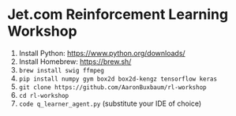 # Jet.com Reinforcement Learning Workshop

1. Install Python: https://www.python.org/downloads/
2. Install Homebrew: https://brew.sh/
3. `brew install swig ffmpeg`
4. `pip install numpy gym box2d box2d-kengz tensorflow keras`
5. `git clone https://github.com/AaronBuxbaum/rl-workshop`
6. `cd rl-workshop`
7. `code q_learner_agent.py` (substitute your IDE of choice)
